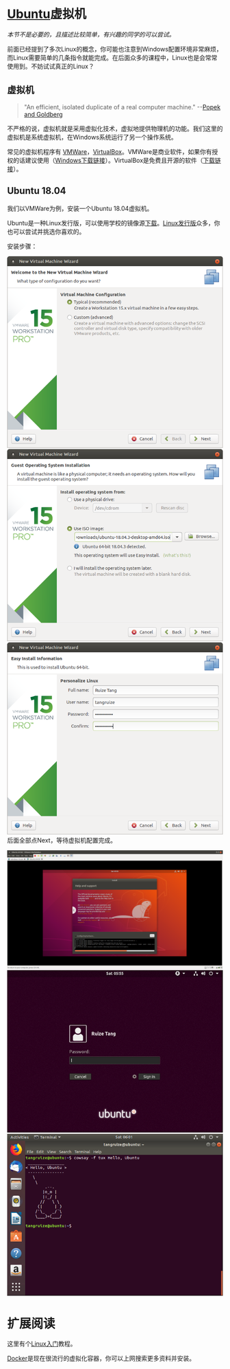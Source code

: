 # [Ubuntu](https://ubuntu.com)虚拟机
*本节不是必要的，且描述比较简单，有兴趣的同学的可以尝试。*

前面已经提到了多次Linux的概念，你可能也注意到Windows配置环境非常麻烦，而Linux需要简单的几条指令就能完成。在后面众多的课程中，Linux也是会常常使用到。不妨试试真正的Linux？

## 虚拟机
> "An efficient, isolated duplicate of a real computer machine."  --[Popek and Goldberg](https://en.wikipedia.org/wiki/Popek_and_Goldberg_virtualization_requirements) 

不严格的说，虚拟机就是采用虚拟化技术，虚拟地提供物理机的功能。我们这里的虚拟机是系统虚拟机，在Windows系统运行了另一个操作系统。

常见的虚拟机程序有 [VMWare](https://www.vmware.com/)，[VirtualBox](https://www.virtualbox.org/)。VMWare是商业软件，如果你有授权的话建议使用（[Windows下载链接](https://www.vmware.com/go/getworkstation-win)）。VirtualBox是免费且开源的软件（[下载链接](https://www.virtualbox.org/wiki/Downloads)）。

## Ubuntu 18.04
我们以VMWare为例，安装一个Ubuntu 18.04虚拟机。

Ubuntu是一种Linux发行版，可以使用学校的镜像源[下载](http://mirrors.nju.edu.cn/ubuntu-releases/18.04.3/ubuntu-18.04.3-desktop-amd64.iso)。[Linux发行版](https://www.distrowatch.com/)众多，你也可以尝试并挑选你喜欢的。

安装步骤：<br>

![vm_new_1](figs/0.2.0.vm_new.png)
![vm_new_2](figs/0.2.1.vm_new.png)
![vm_new_3](figs/0.2.2.vm_new.png)
后面全部点Next，等待虚拟机配置完成。

![vm_ubuntu_install](figs/0.2.3.vm_ubuntu_install.png)
![vm_ubuntu_login](figs/0.2.4.vm_ubuntu_login.png)
![vm_ubuntu_hello](figs/0.2.5.vm_ubuntu_hello.png)
# 扩展阅读
这里有个[Linux入门](https://nju-ics.gitbooks.io/ics2018-programming-assignment/content/linux.html)教程。

[Docker](https://www.docker.com/)是现在很流行的虚拟化容器，你可以上网搜索更多资料并安装。
